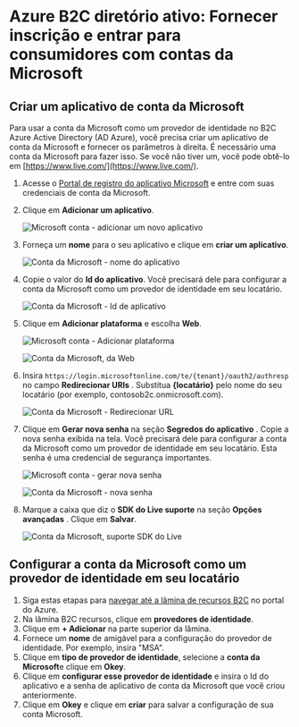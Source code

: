 <properties
    pageTitle="Azure B2C diretório ativo: Configuração de conta do Microsoft | Microsoft Azure"
    description="Fornece inscrição e entrar para consumidores com contas da Microsoft em seus aplicativos que são protegidos por Azure Active Directory B2C."
    services="active-directory-b2c"
    documentationCenter=""
    authors="swkrish"
    manager="mbaldwin"
    editor="bryanla"/>

<tags
    ms.service="active-directory-b2c"
    ms.workload="identity"
    ms.tgt_pltfrm="na"
    ms.devlang="na"
    ms.topic="article"
    ms.date="07/24/2016"
    ms.author="swkrish"/>

# <a name="azure-active-directory-b2c-provide-sign-up-and-sign-in-to-consumers-with-microsoft-accounts"></a>Azure B2C diretório ativo: Fornecer inscrição e entrar para consumidores com contas da Microsoft

## <a name="create-a-microsoft-account-application"></a>Criar um aplicativo de conta da Microsoft

Para usar a conta da Microsoft como um provedor de identidade no B2C Azure Active Directory (AD Azure), você precisa criar um aplicativo de conta da Microsoft e fornecer os parâmetros à direita. É necessário uma conta da Microsoft para fazer isso. Se você não tiver um, você pode obtê-lo em [https://www.live.com/](https://www.live.com/).

1. Acesse o [Portal de registro do aplicativo Microsoft](https://apps.dev.microsoft.com/?referrer=https://azure.microsoft.com/documentation/articles&deeplink=/appList) e entre com suas credenciais de conta da Microsoft.
2. Clique em **Adicionar um aplicativo**.

    ![Microsoft conta - adicionar um novo aplicativo](./media/active-directory-b2c-setup-msa-app/msa-add-new-app.png)

3. Forneça um **nome** para o seu aplicativo e clique em **criar um aplicativo**.

    ![Conta da Microsoft - nome do aplicativo](./media/active-directory-b2c-setup-msa-app/msa-app-name.png)

4. Copie o valor do **Id do aplicativo**. Você precisará dele para configurar a conta da Microsoft como um provedor de identidade em seu locatário.

    ![Conta da Microsoft - Id de aplicativo](./media/active-directory-b2c-setup-msa-app/msa-app-id.png)

5. Clique em **Adicionar plataforma** e escolha **Web**.

    ![Microsoft conta - Adicionar plataforma](./media/active-directory-b2c-setup-msa-app/msa-add-platform.png)

    ![Conta da Microsoft, da Web](./media/active-directory-b2c-setup-msa-app/msa-web.png)

6. Insira `https://login.microsoftonline.com/te/{tenant}/oauth2/authresp` no campo **Redirecionar URIs** . Substitua **{locatário}** pelo nome do seu locatário (por exemplo, contosob2c.onmicrosoft.com).

    ![Conta da Microsoft - Redirecionar URL](./media/active-directory-b2c-setup-msa-app/msa-redirect-url.png)

7. Clique em **Gerar nova senha** na seção **Segredos do aplicativo** . Copie a nova senha exibida na tela. Você precisará dele para configurar a conta da Microsoft como um provedor de identidade em seu locatário. Esta senha é uma credencial de segurança importantes.

    ![Microsoft conta - gerar nova senha](./media/active-directory-b2c-setup-msa-app/msa-generate-new-password.png)

    ![Conta da Microsoft - nova senha](./media/active-directory-b2c-setup-msa-app/msa-new-password.png)

8. Marque a caixa que diz o **SDK do Live suporte** na seção **Opções avançadas** . Clique em **Salvar**.

    ![Conta da Microsoft, suporte SDK do Live](./media/active-directory-b2c-setup-msa-app/msa-live-sdk-support.png)

## <a name="configure-microsoft-account-as-an-identity-provider-in-your-tenant"></a>Configurar a conta da Microsoft como um provedor de identidade em seu locatário

1. Siga estas etapas para [navegar até a lâmina de recursos B2C](active-directory-b2c-app-registration.md#navigate-to-the-b2c-features-blade) no portal do Azure.
2. Na lâmina B2C recursos, clique em **provedores de identidade**.
3. Clique em **+ Adicionar** na parte superior da lâmina.
4. Fornece um **nome** de amigável para a configuração do provedor de identidade. Por exemplo, insira "MSA".
5. Clique em **tipo de provedor de identidade**, selecione a **conta da Microsoft**e clique em **Okey**.
6. Clique em **configurar esse provedor de identidade** e insira o Id do aplicativo e a senha de aplicativo de conta da Microsoft que você criou anteriormente.
7. Clique em **Okey** e clique em **criar** para salvar a configuração de sua conta Microsoft.
